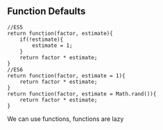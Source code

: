 ##  Function Defaults

```
//ES5 
return function(factor, estimate){
    if(!estimate){
        estimate = 1;
    }
    return factor * estimate;
}
//ES6
return function(factor, estimate = 1){
    return factor * estimate;
}
return function(factor, estimate = Math.rand()){
    return factor * estimate;
}
```
We can use functions, functions are lazy
